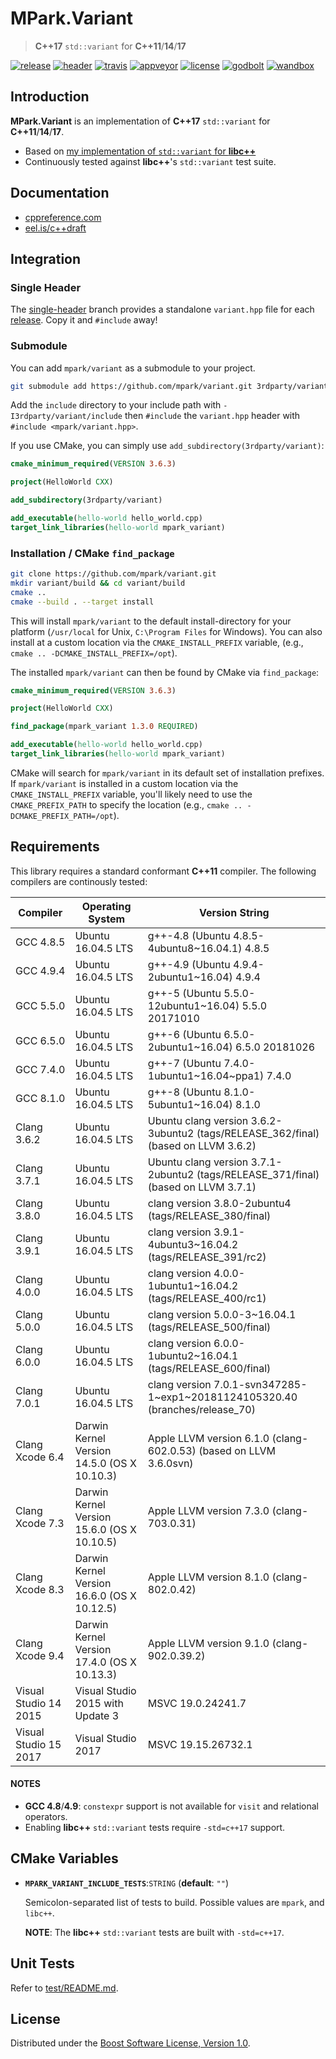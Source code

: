 # MPark.Variant

> __C++17__ `std::variant` for __C++11__/__14__/__17__

[![release][badge.release]][release]
[![header][badge.header]][header]
[![travis][badge.travis]][travis]
[![appveyor][badge.appveyor]][appveyor]
[![license][badge.license]][license]
[![godbolt][badge.godbolt]][godbolt]
[![wandbox][badge.wandbox]][wandbox]

[badge.release]: https://img.shields.io/github/release/mpark/variant.svg
[badge.header]: https://img.shields.io/badge/single%20header-master-blue.svg
[badge.travis]: https://travis-ci.org/mpark/variant.svg?branch=master
[badge.appveyor]: https://ci.appveyor.com/api/projects/status/github/mpark/variant?branch=master&svg=true
[badge.license]: https://img.shields.io/badge/license-boost-blue.svg
[badge.godbolt]: https://img.shields.io/badge/try%20it-on%20godbolt-222266.svg
[badge.wandbox]: https://img.shields.io/badge/try%20it-on%20wandbox-5cb85c.svg

[release]: https://github.com/mpark/variant/releases/latest
[header]: https://github.com/mpark/variant/blob/single-header/master/variant.hpp
[travis]: https://travis-ci.org/mpark/variant
[appveyor]: https://ci.appveyor.com/project/mpark/variant
[license]: https://github.com/mpark/variant/blob/master/LICENSE.md
[godbolt]: https://godbolt.org/g/1qYDAK
[wandbox]: https://wandbox.org/permlink/QV3gZ2KQQNwgoFIB

## Introduction

__MPark.Variant__ is an implementation of __C++17__ `std::variant` for __C++11__/__14__/__17__.

  - Based on [my implementation of `std::variant` for __libc++__][libcxx-impl]
  - Continuously tested against __libc++__'s `std::variant` test suite.

[libcxx-impl]: https://reviews.llvm.org/rL288547

## Documentation

  - [cppreference.com](http://en.cppreference.com/w/cpp/utility/variant)
  - [eel.is/c++draft](http://eel.is/c++draft/variant)

## Integration

### Single Header

The [single-header] branch provides a standalone `variant.hpp`
file for each [release](https://github.com/mpark/variant/releases).
Copy it and `#include` away!

[single-header]: https://github.com/mpark/variant/tree/single-header

### Submodule

You can add `mpark/variant` as a submodule to your project.

```bash
git submodule add https://github.com/mpark/variant.git 3rdparty/variant
```

Add the `include` directory to your include path with
`-I3rdparty/variant/include` then `#include` the `variant.hpp` header
with `#include <mpark/variant.hpp>`.

If you use CMake, you can simply use `add_subdirectory(3rdparty/variant)`:

```cmake
cmake_minimum_required(VERSION 3.6.3)

project(HelloWorld CXX)

add_subdirectory(3rdparty/variant)

add_executable(hello-world hello_world.cpp)
target_link_libraries(hello-world mpark_variant)
```

### Installation / CMake `find_package`

```bash
git clone https://github.com/mpark/variant.git
mkdir variant/build && cd variant/build
cmake ..
cmake --build . --target install
```

This will install `mpark/variant` to the default install-directory for
your platform (`/usr/local` for Unix, `C:\Program Files` for Windows).
You can also install at a custom location via the `CMAKE_INSTALL_PREFIX`
variable, (e.g., `cmake .. -DCMAKE_INSTALL_PREFIX=/opt`).

The installed `mpark/variant` can then be found by CMake via `find_package`:

```cmake
cmake_minimum_required(VERSION 3.6.3)

project(HelloWorld CXX)

find_package(mpark_variant 1.3.0 REQUIRED)

add_executable(hello-world hello_world.cpp)
target_link_libraries(hello-world mpark_variant)
```

CMake will search for `mpark/variant` in its default set of
installation prefixes. If `mpark/variant` is installed in
a custom location via the `CMAKE_INSTALL_PREFIX` variable,
you'll likely need to use the `CMAKE_PREFIX_PATH` to specify
the location (e.g., `cmake .. -DCMAKE_PREFIX_PATH=/opt`).

## Requirements

This library requires a standard conformant __C++11__ compiler.
The following compilers are continously tested:

| Compiler              | Operating System                            | Version String                                                                     |
| --------------------- | ------------------------------------------- | ---------------------------------------------------------------------------------- |
| GCC 4.8.5             | Ubuntu 16.04.5 LTS                          | g++-4.8 (Ubuntu 4.8.5-4ubuntu8~16.04.1) 4.8.5                                      |
| GCC 4.9.4             | Ubuntu 16.04.5 LTS                          | g++-4.9 (Ubuntu 4.9.4-2ubuntu1~16.04) 4.9.4                                        |
| GCC 5.5.0             | Ubuntu 16.04.5 LTS                          | g++-5 (Ubuntu 5.5.0-12ubuntu1~16.04) 5.5.0 20171010                                |
| GCC 6.5.0             | Ubuntu 16.04.5 LTS                          | g++-6 (Ubuntu 6.5.0-2ubuntu1~16.04) 6.5.0 20181026                                 |
| GCC 7.4.0             | Ubuntu 16.04.5 LTS                          | g++-7 (Ubuntu 7.4.0-1ubuntu1~16.04~ppa1) 7.4.0                                     |
| GCC 8.1.0             | Ubuntu 16.04.5 LTS                          | g++-8 (Ubuntu 8.1.0-5ubuntu1~16.04) 8.1.0                                          |
| Clang 3.6.2           | Ubuntu 16.04.5 LTS                          | Ubuntu clang version 3.6.2-3ubuntu2 (tags/RELEASE_362/final) (based on LLVM 3.6.2) |
| Clang 3.7.1           | Ubuntu 16.04.5 LTS                          | Ubuntu clang version 3.7.1-2ubuntu2 (tags/RELEASE_371/final) (based on LLVM 3.7.1) |
| Clang 3.8.0           | Ubuntu 16.04.5 LTS                          | clang version 3.8.0-2ubuntu4 (tags/RELEASE_380/final)                              |
| Clang 3.9.1           | Ubuntu 16.04.5 LTS                          | clang version 3.9.1-4ubuntu3~16.04.2 (tags/RELEASE_391/rc2)                        |
| Clang 4.0.0           | Ubuntu 16.04.5 LTS                          | clang version 4.0.0-1ubuntu1~16.04.2 (tags/RELEASE_400/rc1)                        |
| Clang 5.0.0           | Ubuntu 16.04.5 LTS                          | clang version 5.0.0-3~16.04.1 (tags/RELEASE_500/final)                             |
| Clang 6.0.0           | Ubuntu 16.04.5 LTS                          | clang version 6.0.0-1ubuntu2~16.04.1 (tags/RELEASE_600/final)                      |
| Clang 7.0.1           | Ubuntu 16.04.5 LTS                          | clang version 7.0.1-svn347285-1\~exp1\~20181124105320.40 (branches/release_70)     |
| Clang Xcode 6.4       | Darwin Kernel Version 14.5.0 (OS X 10.10.3) | Apple LLVM version 6.1.0 (clang-602.0.53) (based on LLVM 3.6.0svn)                 |
| Clang Xcode 7.3       | Darwin Kernel Version 15.6.0 (OS X 10.10.5) | Apple LLVM version 7.3.0 (clang-703.0.31)                                          |
| Clang Xcode 8.3       | Darwin Kernel Version 16.6.0 (OS X 10.12.5) | Apple LLVM version 8.1.0 (clang-802.0.42)                                          |
| Clang Xcode 9.4       | Darwin Kernel Version 17.4.0 (OS X 10.13.3) | Apple LLVM version 9.1.0 (clang-902.0.39.2)                                        |
| Visual Studio 14 2015 | Visual Studio 2015 with Update 3            | MSVC 19.0.24241.7                                                                  |
| Visual Studio 15 2017 | Visual Studio 2017                          | MSVC 19.15.26732.1                                                                 |

#### NOTES
  - __GCC 4.8__/__4.9__: `constexpr` support is not available for `visit` and relational operators.
  - Enabling __libc++__ `std::variant` tests require `-std=c++17` support.

## CMake Variables

  -  __`MPARK_VARIANT_INCLUDE_TESTS`__:`STRING` (__default__: `""`)

     Semicolon-separated list of tests to build.
     Possible values are `mpark`, and `libc++`.

     __NOTE__: The __libc++__ `std::variant` tests are built with `-std=c++17`.

## Unit Tests

Refer to [test/README.md](test/README.md).

## License

Distributed under the [Boost Software License, Version 1.0](LICENSE.md).
